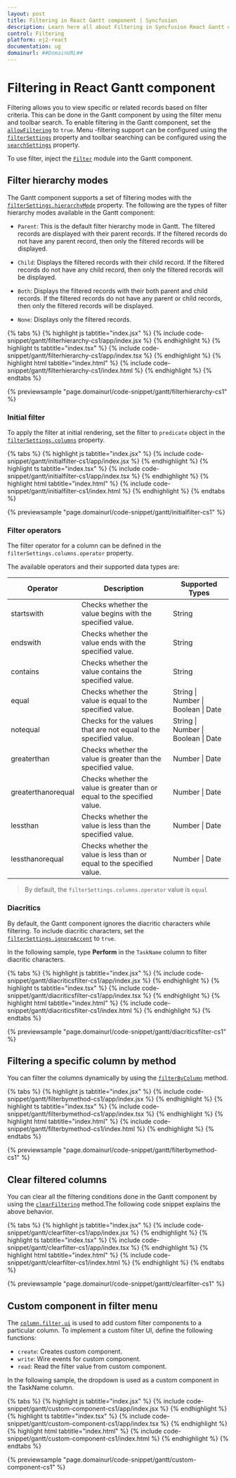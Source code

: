 ```yaml
---
layout: post
title: Filtering in React Gantt component | Syncfusion
description: Learn here all about Filtering in Syncfusion React Gantt component of Syncfusion Essential JS 2 and more.
control: Filtering 
platform: ej2-react
documentation: ug
domainurl: ##DomainURL##
---
```


# Filtering in React Gantt component

Filtering allows you to view specific or related records based on filter criteria. This can be done in the Gantt component by using the filter menu and toolbar search. To enable filtering in the Gantt component, set the [`allowFiltering`](https://ej2.syncfusion.com/react/documentation/api/gantt/#allowfiltering) to `true`. Menu -filtering support can be configured using the [`filterSettings`](https://ej2.syncfusion.com/react/documentation/api/gantt/filterSettings/) property and toolbar searching can be configured using the [`searchSettings`](https://ej2.syncfusion.com/react/documentation/api/gantt/searchSettings/) property.

To use filter, inject the [`Filter`](https://ej2.syncfusion.com/react/documentation/api/gantt/#filtermodule) module into the Gantt component.

## Filter hierarchy modes

The Gantt component supports a set of filtering modes with the [`filterSettings.hierarchyMode`](https://ej2.syncfusion.com/react/documentation/api/gantt/filterSettings/#hierarchymode) property. The following are the types of filter hierarchy modes available in the Gantt component:

* `Parent`: This is the default filter hierarchy mode in Gantt. The filtered records are displayed with their parent records. If the filtered records do not have any parent record, then only the filtered records will be displayed.

* `Child`: Displays the filtered records with their child record. If the filtered records do not have any child record, then only the filtered records will be displayed.

* `Both`: Displays the filtered records with their both parent and child records. If the filtered records do not have any parent or child records, then only the filtered records will be displayed.

* `None`: Displays only the filtered records.

{% tabs %}
{% highlight js tabtitle="index.jsx" %}
{% include code-snippet/gantt/filterhierarchy-cs1/app/index.jsx %}
{% endhighlight %}
{% highlight ts tabtitle="index.tsx" %}
{% include code-snippet/gantt/filterhierarchy-cs1/app/index.tsx %}
{% endhighlight %}
{% highlight html tabtitle="index.html" %}
{% include code-snippet/gantt/filterhierarchy-cs1/index.html %}
{% endhighlight %}
{% endtabs %}
        
{% previewsample "page.domainurl/code-snippet/gantt/filterhierarchy-cs1" %}

### Initial filter

To apply the filter at initial rendering, set the filter to `predicate` object in the [`filterSettings.columns`](https://ej2.syncfusion.com/react/documentation/api/gantt/filterSettings/#columns) property.

{% tabs %}
{% highlight js tabtitle="index.jsx" %}
{% include code-snippet/gantt/initialfilter-cs1/app/index.jsx %}
{% endhighlight %}
{% highlight ts tabtitle="index.tsx" %}
{% include code-snippet/gantt/initialfilter-cs1/app/index.tsx %}
{% endhighlight %}
{% highlight html tabtitle="index.html" %}
{% include code-snippet/gantt/initialfilter-cs1/index.html %}
{% endhighlight %}
{% endtabs %}
        
{% previewsample "page.domainurl/code-snippet/gantt/initialfilter-cs1" %}

### Filter operators

The filter operator for a column can be defined in the `filterSettings.columns.operator` property.

The available operators and their supported data types are:

Operator |Description |Supported Types
-----|-----|-----
startswith |Checks whether the value begins with the specified value. |String
endswith |Checks whether the value ends with the specified value. |String
contains |Checks whether the value contains the specified value. |String
equal |Checks whether the value is equal to the specified value. |String &#124; Number &#124; Boolean &#124; Date
notequal |Checks for the values that are not equal to the specified value. |String &#124; Number &#124; Boolean &#124; Date
greaterthan |Checks whether the value is greater than the specified value. |Number &#124; Date
greaterthanorequal|Checks whether the value is greater than or equal to the specified value. |Number &#124; Date
lessthan |Checks whether the value is less than the specified value. |Number &#124; Date
lessthanorequal |Checks whether the value is less than or equal to the specified value. |Number &#124; Date

> By default, the `filterSettings.columns.operator` value is `equal`

### Diacritics

By default, the Gantt component ignores the diacritic characters while filtering. To include diacritic characters, set the [`filterSettings.ignoreAccent`](https://ej2.syncfusion.com/react/documentation/api/gantt/filterSettings/#ignoreaccent) to `true`.

In the following sample, type **Perform** in the `TaskName` column to filter diacritic characters.

{% tabs %}
{% highlight js tabtitle="index.jsx" %}
{% include code-snippet/gantt/diacriticsfilter-cs1/app/index.jsx %}
{% endhighlight %}
{% highlight ts tabtitle="index.tsx" %}
{% include code-snippet/gantt/diacriticsfilter-cs1/app/index.tsx %}
{% endhighlight %}
{% highlight html tabtitle="index.html" %}
{% include code-snippet/gantt/diacriticsfilter-cs1/index.html %}
{% endhighlight %}
{% endtabs %}
        
{% previewsample "page.domainurl/code-snippet/gantt/diacriticsfilter-cs1" %}

## Filtering a specific column by method

You can filter the columns dynamically by using the [`filterByColumn`](https://ej2.syncfusion.com/react/documentation/api/gantt/#filterbycolumn) method.

{% tabs %}
{% highlight js tabtitle="index.jsx" %}
{% include code-snippet/gantt/filterbymethod-cs1/app/index.jsx %}
{% endhighlight %}
{% highlight ts tabtitle="index.tsx" %}
{% include code-snippet/gantt/filterbymethod-cs1/app/index.tsx %}
{% endhighlight %}
{% highlight html tabtitle="index.html" %}
{% include code-snippet/gantt/filterbymethod-cs1/index.html %}
{% endhighlight %}
{% endtabs %}
        
{% previewsample "page.domainurl/code-snippet/gantt/filterbymethod-cs1" %}

## Clear filtered columns

You can clear all the filtering conditions done in the Gantt component by using the [`clearFiltering`](https://ej2.syncfusion.com/react/documentation/api/gantt/#clearfiltering) method.The following code snippet explains the above behavior.

{% tabs %}
{% highlight js tabtitle="index.jsx" %}
{% include code-snippet/gantt/clearfilter-cs1/app/index.jsx %}
{% endhighlight %}
{% highlight ts tabtitle="index.tsx" %}
{% include code-snippet/gantt/clearfilter-cs1/app/index.tsx %}
{% endhighlight %}
{% highlight html tabtitle="index.html" %}
{% include code-snippet/gantt/clearfilter-cs1/index.html %}
{% endhighlight %}
{% endtabs %}
        
{% previewsample "page.domainurl/code-snippet/gantt/clearfilter-cs1" %}

## Custom component in filter menu

The [`column.filter.ui`](https://ej2.syncfusion.com/react/documentation/api/gantt/column/#filter) is used to add custom filter components to a particular column.
To implement a custom filter UI, define the following functions:

* `create`:  Creates custom component.
* `write`: Wire events for custom component.
* `read`: Read the filter value from custom component.

In the following sample, the dropdown is used as a custom component in the TaskName column.

{% tabs %}
{% highlight js tabtitle="index.jsx" %}
{% include code-snippet/gantt/custom-component-cs1/app/index.jsx %}
{% endhighlight %}
{% highlight ts tabtitle="index.tsx" %}
{% include code-snippet/gantt/custom-component-cs1/app/index.tsx %}
{% endhighlight %}
{% highlight html tabtitle="index.html" %}
{% include code-snippet/gantt/custom-component-cs1/index.html %}
{% endhighlight %}
{% endtabs %}
        
{% previewsample "page.domainurl/code-snippet/gantt/custom-component-cs1" %}
